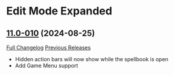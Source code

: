 # Edit Mode Expanded

## [11.0-010](https://github.com/teelolws/EditModeExpanded/tree/11.0-010) (2024-08-25)
[Full Changelog](https://github.com/teelolws/EditModeExpanded/compare/11.0-009...11.0-010) [Previous Releases](https://github.com/teelolws/EditModeExpanded/releases)

- Hidden action bars will now show while the spellbook is open  
- Add Game Menu support  
